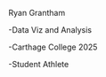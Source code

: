 Ryan Grantham

-Data Viz and Analysis

-Carthage College 2025

-Student Athlete



<!---
ryangrantham/ryangrantham is a ✨ special ✨ repository because its `README.md` (this file) appears on your GitHub profile.
You can click the Preview link to take a look at your changes.
--->
